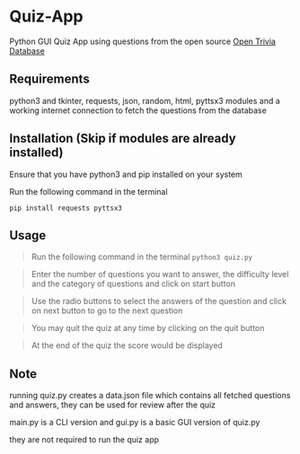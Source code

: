 # Quiz-App

Python GUI Quiz App using questions from the open source [Open Trivia Database](https://opentdb.com/)

## Requirements

python3 and tkinter, requests, json, random, html, pyttsx3 modules and a working internet connection to fetch the questions from the database

## Installation (Skip if modules are already installed)

Ensure that you have python3 and pip installed on your system

Run the following command in the terminal

```pip install requests pyttsx3```

## Usage

> Run the following command in the terminal ```python3 quiz.py```

> Enter the number of questions you want to answer, the difficulty level and the category of questions and click on start button

> Use the radio buttons to select the answers of the question and click on next button to go to the next question

> You may quit the quiz at any time by clicking on the quit button

> At the end of the quiz the score would be displayed

## Note

running quiz.py creates a data.json file which contains all fetched questions and answers, they can be used for review after the quiz

main.py is a CLI version and gui.py is a basic GUI version of quiz.py

they are not required to run the quiz app
